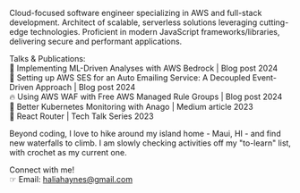 Cloud-focused software engineer specializing in AWS and full-stack development. Architect of scalable, serverless solutions leveraging cutting-edge technologies. Proficient in modern JavaScript frameworks/libraries, delivering secure and performant applications.

Talks & Publications:\
🤖 Implementing ML-Driven Analyses with AWS Bedrock | Blog post 2024\
📧 Setting up AWS SES for an Auto Emailing Service: A Decoupled Event-Driven Approach | Blog post 2024\
🔥 Using AWS WAF with Free AWS Managed Rule Groups | Blog post 2024\
🧠 Better Kubernetes Monitoring with Anago | Medium article 2023\
📣 React Router | Tech Talk Series 2023

Beyond coding, I love to hike around my island home - Maui, HI - and find new waterfalls to climb. I am slowly checking activities off my "to-learn" list, with crochet as my current one.

Connect with me!\
☞ Email: haliahaynes@gmail.com
